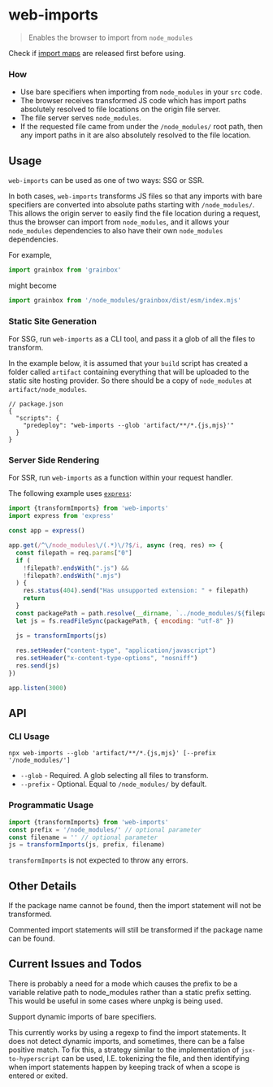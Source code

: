 # web-imports

> Enables the browser to import from `node_modules`

Check if [import maps](https://github.com/WICG/import-maps) are released first before using.

### How

* Use bare specifiers when importing from `node_modules` in your `src` code.
* The browser receives transformed JS code which has import paths absolutely resolved to file locations on the origin file server.
* The file server serves `node_modules`.
* If the requested file came from under the `/node_modules/` root path, then any import paths in it are also absolutely resolved to the file location.

## Usage

`web-imports` can be used as one of two ways: SSG or SSR.

In both cases, `web-imports` transforms JS files so that any imports with bare specifiers are converted into absolute paths starting with `/node_modules/`. This allows the origin server to easily find the file location during a request, thus the browser can import from `node_modules`, and it allows your `node_modules` dependencies to also have their own `node_modules` dependencies.

For example,

```js
import grainbox from 'grainbox'
```

might become

```js
import grainbox from '/node_modules/grainbox/dist/esm/index.mjs'
```

### Static Site Generation

For SSG, run `web-imports` as a CLI tool, and pass it a glob of all the files to transform. 

In the example below, it is assumed that your `build` script has created a folder called `artifact` containing everything that will be uploaded to the static site hosting provider. So there should be a copy of `node_modules` at `artifact/node_modules`.

```json5
// package.json
{
  "scripts": {
    "predeploy": "web-imports --glob 'artifact/**/*.{js,mjs}'"
  }
}
```

### Server Side Rendering

For SSR, run `web-imports` as a function within your request handler.

The following example uses [`express`](https://www.npmjs.com/package/express):

```js
import {transformImports} from 'web-imports'
import express from 'express'

const app = express()

app.get(/^\/node_modules\/(.*)\/?$/i, async (req, res) => {
  const filepath = req.params["0"]
  if (
    !filepath?.endsWith(".js") &&
    !filepath?.endsWith(".mjs")
  ) {
    res.status(404).send("Has unsupported extension: " + filepath)
    return
  }
  const packagePath = path.resolve(__dirname, `../node_modules/${filepath}`)
  let js = fs.readFileSync(packagePath, { encoding: "utf-8" })

  js = transformImports(js)
  
  res.setHeader("content-type", "application/javascript")
  res.setHeader("x-content-type-options", "nosniff")
  res.send(js)
})

app.listen(3000)
```

## API

### CLI Usage

```
npx web-imports --glob 'artifact/**/*.{js,mjs}' [--prefix '/node_modules/']
```

* `--glob` - Required. A glob selecting all files to transform.
* `--prefix` - Optional. Equal to `/node_modules/` by default.

### Programmatic Usage

```js
import {transformImports} from 'web-imports'
const prefix = '/node_modules/' // optional parameter
const filename = '' // optional parameter
js = transformImports(js, prefix, filename)
```

`transformImports` is not expected to throw any errors.

## Other Details

If the package name cannot be found, then the import statement will not be transformed.

Commented import statements will still be transformed if the package name can be found.

## Current Issues and Todos

There is probably a need for a mode which causes the prefix to be a variable relative path to node_modules rather than a static prefix setting. This would be useful in some cases where unpkg is being used.

Support dynamic imports of bare specifiers.

This currently works by using a regexp to find the import statements. It does not detect dynamic imports, and sometimes, there can be a false positive match. To fix this, a strategy similar to the implementation of `jsx-to-hyperscript` can be used, I.E. tokenizing the file, and then identifying when import statements happen by keeping track of when a scope is entered or exited.